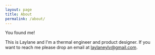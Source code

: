 ```yaml
---
layout: page
title: About
permalink: /about/
---
```







You found me!

This is Laylane and I'm a thermal engineer and product designer. If you want to reach me please drop an email at laylaneylv@gmail.com.




